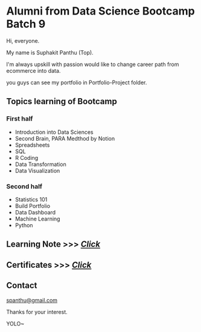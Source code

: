 
# Alumni from Data Science Bootcamp Batch 9
Hi, everyone.

My name is Suphakit Panthu (Top).

I'm always upskill with passion would like to change career path from ecommerce into data.

you guys can see my portfolio in Portfolio-Project folder.

## Topics learning of Bootcamp
### First half
- Introduction into Data Sciences
- Second Brain, PARA Medthod by Notion
- Spreadsheets
- SQL
- R Coding
- Data Transformation
- Data Visualization

### Second half
- Statistics 101
- Build Portfolio
- Data Dashboard
- Machine Learning
- Python

## Learning Note >>> [_Click_](https://www.notion.so/suphakit-panthu/Tama-Notes-Data-Learning-58a55cbd1f6d416994923dfe66cd2c2e?pvs=4)

## Certificates >>> [_Click_](https://www.notion.so/suphakit-panthu/Certificates-e5566f978ebb414d866d8bbb53df8c7c?pvs=4)

## Contact
spanthu@gmail.com

Thanks for your interest.

YOLO~
